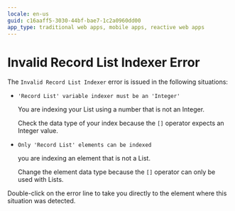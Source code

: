 ```yaml
---
locale: en-us
guid: c16aaff5-3030-44bf-bae7-1c2a0960dd00
app_type: traditional web apps, mobile apps, reactive web apps
---
```


# Invalid Record List Indexer Error

The `Invalid Record List Indexer` error is issued in the following situations:

* `'Record List' variable indexer must be an 'Integer'`
  
    You are indexing your List using a number that is not an Integer.

    Check the data type of your index because the `[]` operator expects an Integer value.

* `Only 'Record List' elements can be indexed`

    you are indexing an element that is not a List.

    Change the element data type because the `[]` operator can only be used with Lists.

Double-click on the error line to take you directly to the element where this situation was detected.
